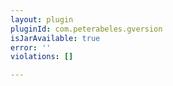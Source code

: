 ```yaml
---
layout: plugin
pluginId: com.peterabeles.gversion
isJarAvailable: true
error: ''
violations: []

---
```

